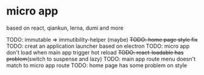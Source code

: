 # micro app

based on react, qiankun, lerna, dumi and more

TODO: immutable => immutibility-helper (maybe)
~~TODO: home page style fix~~
TODO: creat an application launcher based on electron
TODO: micro app don't load when main app trigger hot reload
~~TODO: react-loadable has problem~~(switch to suspense and lazy)
TODO: main app route menu doesn't match to micro app route
TODO: home page has some problem on style
